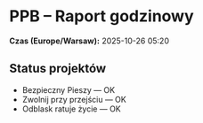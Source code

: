 # PPB – Raport godzinowy
**Czas (Europe/Warsaw):** 2025-10-26 05:20

## Status projektów
- Bezpieczny Pieszy — OK
- Zwolnij przy przejściu — OK
- Odblask ratuje życie — OK

